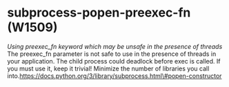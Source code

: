 # subprocess-popen-preexec-fn (W1509)
*Using preexec_fn keyword which may be unsafe in the presence of
threads* The preexec_fn parameter is not safe to use in the presence of
threads in your application. The child process could deadlock before
exec is called. If you must use it, keep it trivial! Minimize the number
of libraries you call
into.https://docs.python.org/3/library/subprocess.html\#popen-constructor
